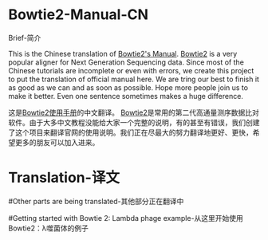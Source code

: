 # Bowtie2-Manual-CN
Brief-简介

This is the Chinese translation of [Bowtie2's Manual](http://bowtie-bio.sourceforge.net/bowtie2/manual.shtml).
[Bowtie2](http://bowtie-bio.sourceforge.net/bowtie2/index.shtml) is a very popular aligner for Next Generation Sequencing data. Since most of the Chinese tutorials are incomplete or even with errors, we create this project to put the translation of official manual here. We are tring our best to finish it as good as we can and as soon as possible. Hope more people join us to make it better. Even one sentence sometimes makes a huge difference.

这是[Bowtie2使用手册](http://bowtie-bio.sourceforge.net/bowtie2/manual.shtml)的中文翻译。
[Bowtie2](http://bowtie-bio.sourceforge.net/bowtie2/index.shtml)是常用的第二代高通量测序数据比对软件。由于大多中文教程没能给大家一个完整的说明，有的甚至有错误，我们创建了这个项目来翻译官网的使用说明。我们正在尽最大的努力翻译地更好、更快，希望更多的朋友可以加入进来。

# Translation-译文

#Other parts are being translated-其他部分正在翻译中

#Getting started with Bowtie 2: Lambda phage example-从这里开始使用Bowtie2：λ噬菌体的例子
